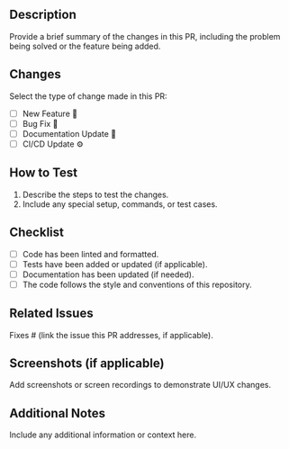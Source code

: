 ## Description

Provide a brief summary of the changes in this PR, including the problem being solved or the feature being added.

## Changes
Select the type of change made in this PR:
- [ ] New Feature 🚀  
- [ ] Bug Fix 🐛  
- [ ] Documentation Update 📝  
- [ ] CI/CD Update ⚙️  

## How to Test
1. Describe the steps to test the changes.
2. Include any special setup, commands, or test cases.

## Checklist
- [ ] Code has been linted and formatted.
- [ ] Tests have been added or updated (if applicable).
- [ ] Documentation has been updated (if needed).
- [ ] The code follows the style and conventions of this repository.

## Related Issues
Fixes # (link the issue this PR addresses, if applicable).

## Screenshots (if applicable)
Add screenshots or screen recordings to demonstrate UI/UX changes.

## Additional Notes
Include any additional information or context here.
